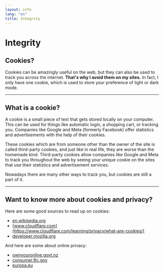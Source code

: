 ```yaml
---
layout: info
lang: "en"
title: Integrity
---
```


# Integrity

## Cookies?
Cookies can be amazingly useful on the web, but they can also be used to track you across the internet.
**That's why I avoid them on my sites.** In fact, I only have one cookie, which is used to store your preference of light or dark mode.

---

## What is a cookie?
A cookie is a small piece of text that gets stored locally on your computer. This can be used for things like automatic login, a shopping cart, or tracking you.
Companies like Google and Meta (formerly Facebook) offer statistics and advertisements with the help of their cookies.

These cookies which are from someone other than the owner of the site is called third-party cookies, and just like in real life, they are worse than the homemade kind.
Third-party cookies allow companies like Google and Meta to track you throughout the web by seeing your unique cookie on the sites that use their statistics and advertisement services.

Nowadays there are many other ways to track you, but cookies are still a part of it.

---

## Want to know more about cookies and privacy?
Here are some good sources to read up on cookies:
- [en.wikipedia.org](https://en.wikipedia.org/wiki/HTTP_cookie)
- [www.cloudflare.com](https://www.cloudflare.com/learning/privacy/what-are-cookies/)
- [developer.mozilla.org](https://developer.mozilla.org/en-US/docs/Web/Privacy/Third-party_cookies)

And here are some about online privacy:
- [ownyouronline.govt.nz](https://www.ownyouronline.govt.nz/personal/get-protected/guides/how-to-protect-your-privacy-online/)
- [consumer.ftc.gov](https://consumer.ftc.gov/features/protecting-your-privacy-online)
- [europa.eu](https://europa.eu/youreurope/citizens/consumers/internet-telecoms/data-protection-online-privacy/index_en.htm) 
